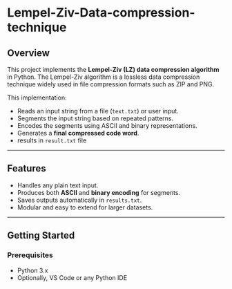 # Lempel-Ziv-Data-compression-technique

## Overview
This project implements the **Lempel-Ziv (LZ) data compression algorithm** in Python. The Lempel-Ziv algorithm is a lossless data compression technique widely used in file compression formats such as ZIP and PNG.  

This implementation:
- Reads an input string from a file (`text.txt`) or user input.
- Segments the input string based on repeated patterns.
- Encodes the segments using ASCII and binary representations.
- Generates a **final compressed code word**.
- results in `result.txt` file

---

## Features
- Handles any plain text input.
- Produces both **ASCII** and **binary encoding** for segments.
- Saves outputs automatically in `results.txt`.
- Modular and easy to extend for larger datasets.

---

## Getting Started

### Prerequisites
- Python 3.x
- Optionally, VS Code or any Python IDE

